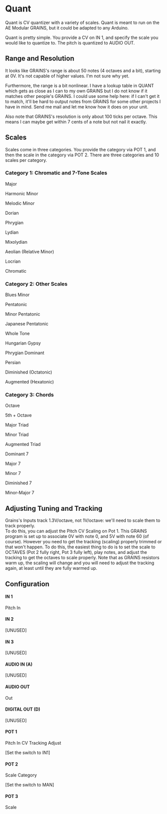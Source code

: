 # Quant

Quant is CV quantizer with a variety of scales.  Quant is meant to run on the AE Modular GRAINS, but it could be adapted to any Arduino.

Quant is pretty simple.  You provide a CV on IN 1, and specify the scale you would like to quantize to. The pitch is quantized to AUDIO OUT.

## Range and Resolution

It looks like GRAINS's range is about 50 notes (4 octaves and a bit), starting at 0V. It's not capable of higher values.  I'm not sure why yet.

Furthermore, the range is a bit nonlinear. I have a lookup table in QUANT which gets as close as I can to my own GRAINS but I do not know if it matches other people's GRAINS. I could use some help here: if I can't get it to match, it'll be hard to output notes from GRAINS for some other projects I have in mind.  Send me mail and let me know how it does on your unit.

Also note that GRAINS's resolution is only about 100 ticks per octave.  This means I can maybe get within 7 cents of a note but not nail it exactly.


## Scales

Scales come in three categories.  You provide the category via POT 1, and then the scale in the category via POT 2.  There are three categories and 10 scales per category.

### Category 1: Chromatic and 7-Tone Scales
Major

Harmonic Minor

Melodic Minor

Dorian

Phrygian

Lydian

Mixolydian

Aeolian (Relative Minor)

Locrian

Chromatic

### Category 2: Other Scales
Blues Minor

Pentatonic

Minor Pentatonic

Japanese Pentatonic

Whole Tone

Hungarian Gypsy

Phrygian Dominant

Persian

Diminished (Octatonic)

Augmented (Hexatonic)

### Category 3: Chords
Octave

5th + Octave 

Major Triad

Minor Triad

Augmented Triad

Dominant 7

Major 7

Minor 7

Diminished 7

Minor-Major 7


## Adjusting Tuning and Tracking

Grains's Inputs track 1.3V/octave, not 1V/octave: we'll need to scale them to track properly.  
To do this, you can adjust the Pitch CV Scaling on Pot 1.  This GRAINS program is set up to 
associate 0V with note 0, and 5V with note 60 (of course).  However you need to get the tracking
(scaling) properly trimmed or that won't happen.  To do this, the easiest thing to do is to set the
scale to OCTAVES (Pot 2 fully right, Pot 3 fully left), play notes, and adjust the tracking to get
the octaves to scale properly.
Note that as GRAINS resistors warm up, the scaling will change and you will need to adjust the 
tracking again, at least until they are fully warmed up.

## Configuration

#### IN 1
Pitch In
#### IN 2
[UNUSED]
#### IN 3
[UNUSED]
#### AUDIO IN (A)
[UNUSED]
#### AUDIO OUT
Out
#### DIGITAL OUT (D) 
[UNUSED]
#### POT 1
Pitch In CV Tracking Adjust

[Set the switch to IN1]
#### POT 2
Scale Category

[Set the switch to MAN]
#### POT 3
Scale